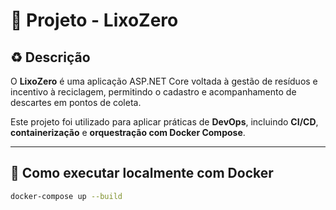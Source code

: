 # 🌱 Projeto - LixoZero

## ♻️ Descrição
O **LixoZero** é uma aplicação ASP.NET Core voltada à gestão de resíduos e incentivo à reciclagem, permitindo o cadastro e acompanhamento de descartes em pontos de coleta.

Este projeto foi utilizado para aplicar práticas de **DevOps**, incluindo **CI/CD**, **containerização** e **orquestração com Docker Compose**.

---

## 🐳 Como executar localmente com Docker

```bash
docker-compose up --build
